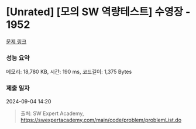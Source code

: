 # [Unrated] [모의 SW 역량테스트] 수영장 - 1952 

[문제 링크](https://swexpertacademy.com/main/code/problem/problemDetail.do?contestProbId=AV5PpFQaAQMDFAUq) 

### 성능 요약

메모리: 18,780 KB, 시간: 190 ms, 코드길이: 1,375 Bytes

### 제출 일자

2024-09-04 14:20



> 출처: SW Expert Academy, https://swexpertacademy.com/main/code/problem/problemList.do